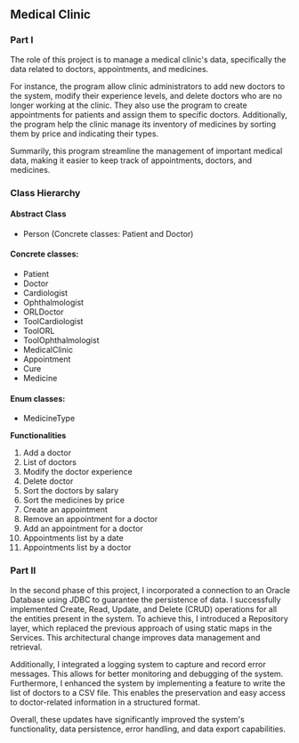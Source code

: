 ## Medical Clinic

### Part I
The role of this project is to manage a medical clinic's data, specifically the data related to doctors, appointments, and medicines.

For instance, the program allow clinic administrators to add new doctors to the system, modify their experience levels, and delete doctors who are no longer working at the clinic. They also use the program to create appointments for patients and assign them to specific doctors. Additionally, the program help the clinic manage its inventory of medicines by sorting them by price and indicating their types.

Summarily, this program streamline the management of important medical data, making it easier to keep track of appointments, doctors, and medicines.

### **Class Hierarchy**
 #### Abstract Class 
 - Person (Concrete classes: Patient and Doctor)

  #### Concrete classes:

 - Patient
 -  Doctor
 -  Cardiologist
 -  Ophthalmologist
 -  ORLDoctor
 -  ToolCardiologist 
 - ToolORL 
 - ToolOphthalmologist
 -  MedicalClinic
 - Appointment
 -  Cure
 -  Medicine

#### Enum classes:

 - MedicineType

**Functionalities**

  
1. Add a doctor  
2. List of doctors  
3. Modify the doctor experience  
4. Delete doctor  
5. Sort the doctors by salary  
6. Sort the medicines by price  
7. Create an appointment
8. Remove an appointment for a doctor
9. Add an appointment for a doctor
10. Appointments list by a date
11. Appointments list by a doctor

### Part II
In the second phase of this project, I incorporated a connection to an Oracle Database using JDBC to guarantee the persistence of data. I successfully implemented Create, Read, Update, and Delete (CRUD) operations for all the entities present in the system. To achieve this, I introduced a Repository layer, which replaced the previous approach of using static maps in the Services. This architectural change improves data management and retrieval.

Additionally, I integrated a logging system to capture and record error messages. This allows for better monitoring and debugging of the system. Furthermore, I enhanced the system by implementing a feature to write the list of doctors to a CSV file. This enables the preservation and easy access to doctor-related information in a structured format.

Overall, these updates have significantly improved the system's functionality, data persistence, error handling, and data export capabilities.
